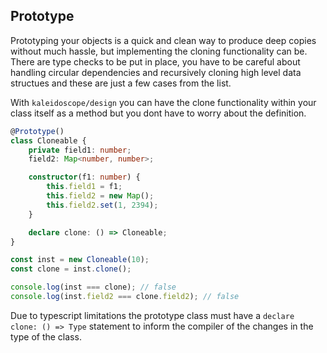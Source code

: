 ## Prototype

Prototyping your objects is a quick and clean way to produce deep copies without much hassle, but implementing the cloning functionality can be. There are type checks to be put in place, you have to be careful about handling circular dependencies and recursively cloning high level data structues and these are just a few cases from the list.

With `kaleidoscope/design` you can have the clone functionality within your class itself as a method but you dont have to worry about the definition.

```ts
@Prototype()
class Cloneable {
    private field1: number;
    field2: Map<number, number>;

    constructor(f1: number) {
        this.field1 = f1;
        this.field2 = new Map();
        this.field2.set(1, 2394);
    }

    declare clone: () => Cloneable;
}

const inst = new Cloneable(10);
const clone = inst.clone();

console.log(inst === clone); // false
console.log(inst.field2 === clone.field2); // false
```
Due to typescript limitations the prototype class must have a `declare clone: () => Type` statement to inform the compiler of the changes in the type of the class.